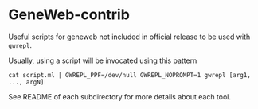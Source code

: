 # GeneWeb-contrib

Useful scripts for geneweb not included in official release to
be used with `gwrepl`.

Usually, using a script will be invocated using this pattern

```
cat script.ml | GWREPL_PPF=/dev/null GWREPL_NOPROMPT=1 gwrepl [arg1, ..., argN]
```

See README of each subdirectory for more details about each tool.
